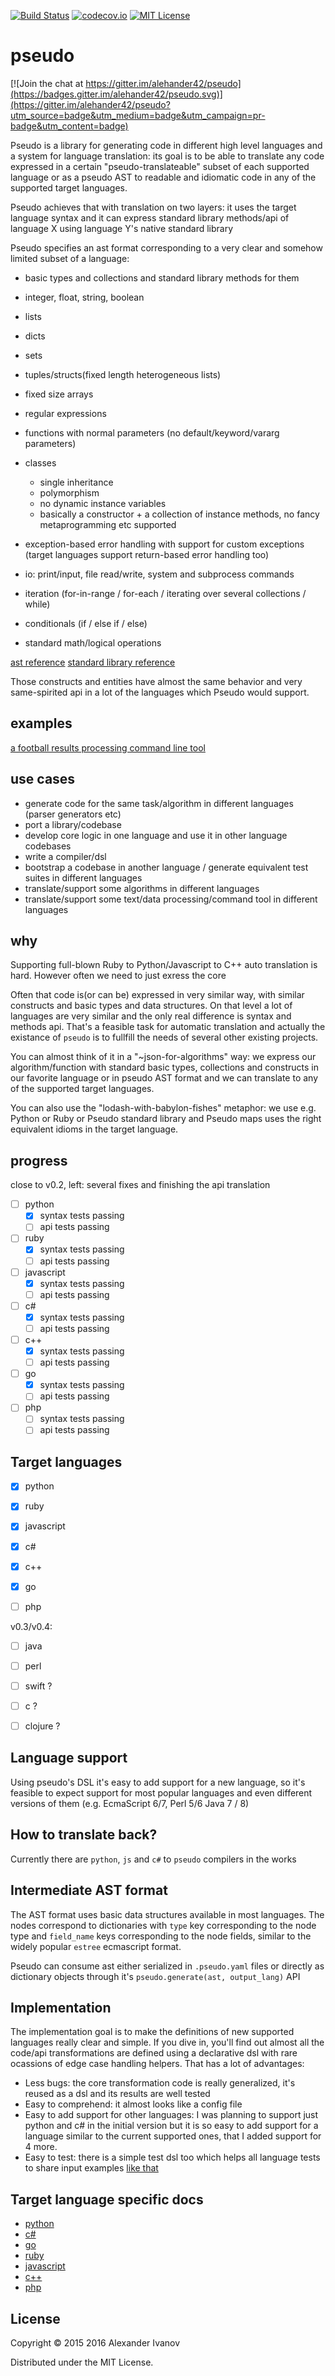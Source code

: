 [![Build Status](https://travis-ci.org/alehander42/pseudo.svg?branch=master)](https://travis-ci.org/alehander42/pseudo)
[![codecov.io](https://codecov.io/github/alehander42/pseudo/coverage.svg?branch=master)](https://codecov.io/github/alehander42/pseudo?branch=master)
[![MIT License](http://img.shields.io/badge/License-MIT-blue.svg)](LICENSE)

# pseudo

[![Join the chat at https://gitter.im/alehander42/pseudo](https://badges.gitter.im/alehander42/pseudo.svg)](https://gitter.im/alehander42/pseudo?utm_source=badge&utm_medium=badge&utm_campaign=pr-badge&utm_content=badge)

Pseudo is a library for generating code in different high level languages and a system for language translation: its goal is to be able to translate any code expressed in a certain "pseudo-translateable" subset of each supported language or as a pseudo AST to readable and idiomatic code in any of the supported target languages. 

Pseudo achieves that with translation on two layers: it uses the target language syntax and it can express standard library methods/api of language X using language Y's native standard library

Pseudo specifies an ast format corresponding to a very clear and somehow limited subset of a language:

  * basic types and collections and standard library methods for them
  
  * integer, float, string, boolean
  * lists
  * dicts
  * sets
  * tuples/structs(fixed length heterogeneous lists)
  * fixed size arrays
  * regular expressions

  * functions with normal parameters (no default/keyword/vararg parameters)
  * classes 
    * single inheritance
    * polymorphism
    * no dynamic instance variables
    * basically a constructor + a collection of instance methods, no fancy metaprogramming etc supported

  * exception-based error handling with support for custom exceptions
  (target languages support return-based error handling too)
  
  * io: print/input, file read/write, system and subprocess commands

  * iteration (for-in-range / for-each / iterating over several collections / while)
  * conditionals (if / else if / else)
  * standard math/logical operations

[ast reference](docs/ast.md)
[standard library reference](docs/library_reference.md)


Those constructs and entities have almost the same behavior and very same-spirited api in a lot of the languages which Pseudo would support.

## examples

[a football results processing command line tool](docs/examples/football)

## use cases

  * generate code for the same task/algorithm in different languages (parser generators etc)
  * port a library/codebase
  * develop core logic in one language and use it in other language codebases
  * write a compiler/dsl
  * bootstrap a codebase in another language / generate equivalent test suites in different languages
  * translate/support some algorithms in different languages
  * translate/support some text/data processing/command tool in different languages

## why

Supporting full-blown Ruby to Python/Javascript to C++ auto translation is hard.
However often we need to just exress the core

Often that code is(or can be) expressed in very similar way, with
similar constructs and basic types and data structures. On that level
a lot of languages are very similar and the only real difference
is syntax and methods api. That's a feasible task for automatic translation
and actually the existance of `pseudo` is to fullfill the needs of several other
existing projects.

You can almost think of it in a "~json-for-algorithms" way: we express
our algorithm/function with standard basic types, collections and constructs in our favorite language or in pseudo AST format and we can translate to any of the supported target languages.

You can also use the "lodash-with-babylon-fishes" metaphor: we use e.g. Python or Ruby or Pseudo standard library and Pseudo maps uses the right equivalent idioms in the target language.


## progress

close to v0.2, left: several fixes and finishing the api translation

- [ ] python
  - [x] syntax tests passing
  - [ ] api tests passing
- [ ] ruby
  - [x] syntax tests passing
  - [ ] api tests passing
- [ ] javascript
  - [x] syntax tests passing
  - [ ] api tests passing
- [ ] c#
  - [x] syntax tests passing
  - [ ] api tests passing
- [ ] c++
  - [x] syntax tests passing
  - [ ] api tests passing
- [ ] go
  - [x] syntax tests passing
  - [ ] api tests passing
- [ ] php
  - [ ] syntax tests passing
  - [ ] api tests passing
 
## Target languages

- [x] python
- [x] ruby

- [x] javascript
- [x] c#
- [x] c++
- [x] go
- [ ] php

v0.3/v0.4:

- [ ] java
- [ ] perl

- [ ] swift ?
- [ ] c ?

- [ ] clojure ?

## Language support

Using pseudo's DSL it's easy to add support for a new language, so it's feasible to expect support for most popular languages and even different versions of them (e.g. EcmaScript 6/7, Perl 5/6 Java 7 / 8)

## How to translate back?

Currently there are `python`, `js` and `c#` to `pseudo` compilers in the works

## Intermediate AST format

The AST format uses basic data structures available in most languages. The nodes correspond to 
dictionaries with `type` key corresponding to the node type and `field_name` keys corresponding to
the node fields, similar to the widely popular `estree` ecmascript format.

Pseudo can consume ast either serialized in `.pseudo.yaml` files or directly as
dictionary objects through it's `pseudo.generate(ast, output_lang)` API

## Implementation

The implementation goal is to make the definitions of new supported languages  really clear and simple. If you dive in, you'll find out
almost all the code/api transformations are defined using a declarative dsl with rare ocassions 
of edge case handling helpers. That has a lot of advantages:
* Less bugs: the core transformation code is really generalized, it's reused as a dsl and its results are well tested
* Easy to comprehend: it almost looks like a config file
* Easy to add support for other languages: I was planning to support just python and c# in the initial version but it is so easy to add support for a language similar to the current supported ones, that I
added support for 4 more.
* Easy to test: there is a simple test dsl too which helps all language tests to share input examples [like that](pseudo/tests/test_ruby.py)

## Target language specific docs

* [python](docs/python.md)
* [c#](docs/csharp.md)
* [go](docs/go.md)
* [ruby](docs/ruby.md)
* [javascript](docs/javascript.md)
* [c++](docs/cpp.md)
* [php](docs/php.md)

## License

Copyright © 2015 2016 Alexander Ivanov

Distributed under the MIT License.

